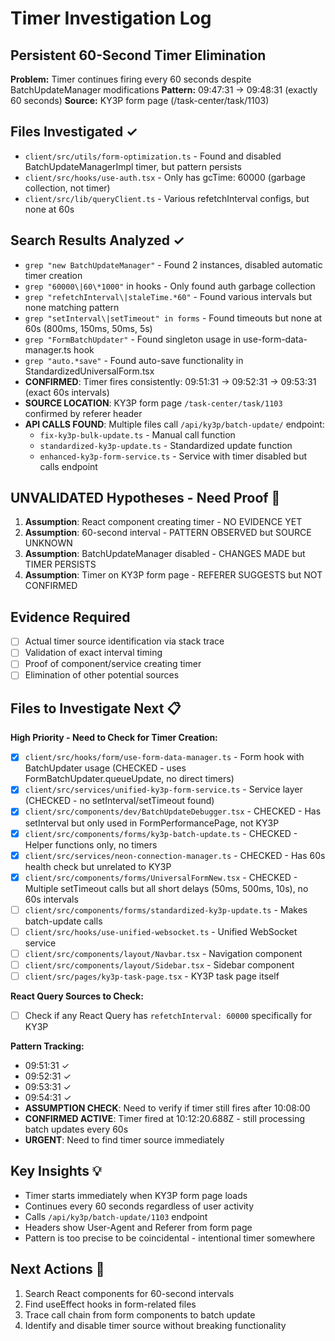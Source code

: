 # Timer Investigation Log
## Persistent 60-Second Timer Elimination

**Problem:** Timer continues firing every 60 seconds despite BatchUpdateManager modifications
**Pattern:** 09:47:31 → 09:48:31 (exactly 60 seconds)
**Source:** KY3P form page (/task-center/task/1103)

## Files Investigated ✓
- `client/src/utils/form-optimization.ts` - Found and disabled BatchUpdateManagerImpl timer, but pattern persists
- `client/src/hooks/use-auth.tsx` - Only has gcTime: 60000 (garbage collection, not timer)
- `client/src/lib/queryClient.ts` - Various refetchInterval configs, but none at 60s

## Search Results Analyzed ✓
- `grep "new BatchUpdateManager"` - Found 2 instances, disabled automatic timer creation
- `grep "60000\|60\*1000"` in hooks - Only found auth garbage collection
- `grep "refetchInterval\|staleTime.*60"` - Found various intervals but none matching pattern
- `grep "setInterval\|setTimeout" in forms` - Found timeouts but none at 60s (800ms, 150ms, 50ms, 5s)
- `grep "FormBatchUpdater"` - Found singleton usage in use-form-data-manager.ts hook
- `grep "auto.*save"` - Found auto-save functionality in StandardizedUniversalForm.tsx
- **CONFIRMED**: Timer fires consistently: 09:51:31 → 09:52:31 → 09:53:31 (exact 60s intervals)
- **SOURCE LOCATION**: KY3P form page `/task-center/task/1103` confirmed by referer header
- **API CALLS FOUND**: Multiple files call `/api/ky3p/batch-update/` endpoint:
  - `fix-ky3p-bulk-update.ts` - Manual call function
  - `standardized-ky3p-update.ts` - Standardized update function  
  - `enhanced-ky3p-form-service.ts` - Service with timer disabled but calls endpoint

## UNVALIDATED Hypotheses - Need Proof 🤔
1. **Assumption**: React component creating timer - NO EVIDENCE YET
2. **Assumption**: 60-second interval - PATTERN OBSERVED but SOURCE UNKNOWN  
3. **Assumption**: BatchUpdateManager disabled - CHANGES MADE but TIMER PERSISTS
4. **Assumption**: Timer on KY3P form page - REFERER SUGGESTS but NOT CONFIRMED

## Evidence Required
- [ ] Actual timer source identification via stack trace
- [ ] Validation of exact interval timing 
- [ ] Proof of component/service creating timer
- [ ] Elimination of other potential sources

## Files to Investigate Next 📋

**High Priority - Need to Check for Timer Creation:**
- [x] `client/src/hooks/form/use-form-data-manager.ts` - Form hook with BatchUpdater usage (CHECKED - uses FormBatchUpdater.queueUpdate, no direct timers)
- [x] `client/src/services/unified-ky3p-form-service.ts` - Service layer (CHECKED - no setInterval/setTimeout found)
- [x] `client/src/components/dev/BatchUpdateDebugger.tsx` - CHECKED - Has setInterval but only used in FormPerformancePage, not KY3P
- [x] `client/src/components/forms/ky3p-batch-update.ts` - CHECKED - Helper functions only, no timers
- [x] `client/src/services/neon-connection-manager.ts` - CHECKED - Has 60s health check but unrelated to KY3P
- [x] `client/src/components/forms/UniversalFormNew.tsx` - CHECKED - Multiple setTimeout calls but all short delays (50ms, 500ms, 10s), no 60s intervals
- [ ] `client/src/components/forms/standardized-ky3p-update.ts` - Makes batch-update calls
- [ ] `client/src/hooks/use-unified-websocket.ts` - Unified WebSocket service
- [ ] `client/src/components/layout/Navbar.tsx` - Navigation component
- [ ] `client/src/components/layout/Sidebar.tsx` - Sidebar component
- [ ] `client/src/pages/ky3p-task-page.tsx` - KY3P task page itself

**React Query Sources to Check:**
- [ ] Check if any React Query has `refetchInterval: 60000` specifically for KY3P

**Pattern Tracking:**
- 09:51:31 ✓
- 09:52:31 ✓ 
- 09:53:31 ✓
- 09:54:31 ✓ 
- **ASSUMPTION CHECK**: Need to verify if timer still fires after 10:08:00
- **CONFIRMED ACTIVE**: Timer fired at 10:12:20.688Z - still processing batch updates every 60s
- **URGENT**: Need to find timer source immediately

## Key Insights 💡
- Timer starts immediately when KY3P form page loads
- Continues every 60 seconds regardless of user activity
- Calls `/api/ky3p/batch-update/1103` endpoint
- Headers show User-Agent and Referer from form page
- Pattern is too precise to be coincidental - intentional timer somewhere

## Next Actions 🎯
1. Search React components for 60-second intervals
2. Find useEffect hooks in form-related files
3. Trace call chain from form components to batch update
4. Identify and disable timer source without breaking functionality